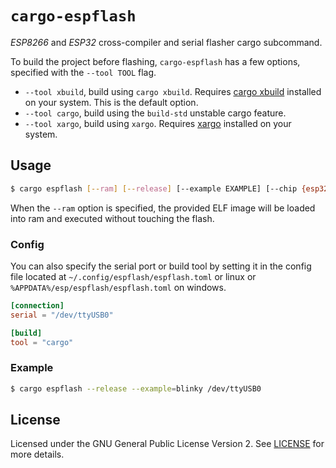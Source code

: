 # `cargo-espflash`

_ESP8266_ and _ESP32_ cross-compiler and serial flasher cargo subcommand.

To build the project before flashing, `cargo-espflash` has a few options, specified with the `--tool TOOL` flag.

 - `--tool xbuild`, build using `cargo xbuild`. Requires [cargo xbuild](https://github.com/rust-osdev/cargo-xbuild) installed on your system. This is the default option.
 - `--tool cargo`, build using the `build-std` unstable cargo feature.
 - `--tool xargo`, build using `xargo`. Requires [xargo](https://github.com/japaric/xargo) installed on your system.

## Usage

```bash
$ cargo espflash [--ram] [--release] [--example EXAMPLE] [--chip {esp32,esp8266}] [--tool {{cargo,xargo,xbuild}}] <serial>
```

When the `--ram` option is specified, the provided ELF image will be loaded into ram and executed without touching the flash.

### Config

You can also specify the serial port or build tool by setting it in the config file located at `~/.config/espflash/espflash.toml` or linux
or `%APPDATA%/esp/espflash/espflash.toml` on windows.

```toml
[connection]
serial = "/dev/ttyUSB0"

[build]
tool = "cargo"
```

### Example

```bash
$ cargo espflash --release --example=blinky /dev/ttyUSB0
```

## License

Licensed under the GNU General Public License Version 2. See [LICENSE](LICENSE) for more details.
